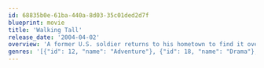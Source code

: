 ```yaml
---
id: 68835b0e-61ba-440a-8d03-35c01ded2d7f
blueprint: movie
title: 'Walking Tall'
release_date: '2004-04-02'
overview: 'A former U.S. soldier returns to his hometown to find it overrun by crime and corruption, which prompts him to clean house.'
genres: '[{"id": 12, "name": "Adventure"}, {"id": 18, "name": "Drama"}, {"id": 28, "name": "Action"}, {"id": 53, "name": "Thriller"}]'
---
```

